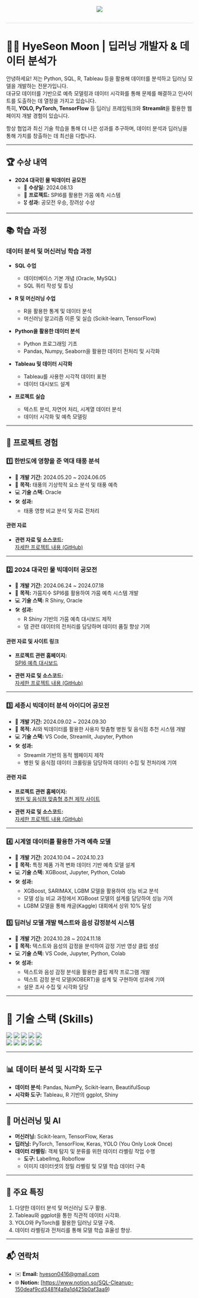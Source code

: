 <div align= "center">
    <img src="https://capsule-render.vercel.app/api?type=soft&color=gradient&height=120&text=Empowering%20Through%20Data&animation=fadeIn&fontColor=ffffff&fontSize=50" />
    </div>
    <div style="text-align: left;">
    <h2 style="border-bottom: 1px solid #d8dee4; color: #282d33;"> 
    </div>
    

    
# 👩‍💻 HyeSeon Moon | 딥러닝 개발자 & 데이터 분석가

안녕하세요! 저는 Python, SQL, R, Tableau 등을 활용해 데이터를 분석하고 딥러닝 모델을 개발하는 전문가입니다.  
대규모 데이터를 기반으로 예측 모델링과 데이터 시각화를 통해 문제를 해결하고 인사이트를 도출하는 데 열정을 가지고 있습니다.  
특히, **YOLO, PyTorch, TensorFlow** 등 딥러닝 프레임워크와 **Streamlit**을 활용한 웹 페이지 개발 경험이 있습니다.  

항상 협업과 최신 기술 학습을 통해 더 나은 성과를 추구하며, 데이터 분석과 딥러닝을 통해 가치를 창출하는 데 최선을 다합니다.

---

## 🏆 수상 내역
- **2024 대국민 물 빅데이터 공모전**
  - 🏅 **수상일:** 2024.08.13
  - 📌 **프로젝트:** SPI6를 활용한 가뭄 예측 시스템
  - 🎖️ **성과:** 공모전 우승, 장려상 수상

---

## 📚 학습 과정
### 데이터 분석 및 머신러닝 학습 과정
- **SQL 수업**
  - 데이터베이스 기본 개념 (Oracle, MySQL)
  - SQL 쿼리 작성 및 튜닝

- **R 및 머신러닝 수업**
  - R을 활용한 통계 및 데이터 분석
  - 머신러닝 알고리즘 이론 및 실습 (Scikit-learn, TensorFlow)

- **Python을 활용한 데이터 분석**
  - Python 프로그래밍 기초
  - Pandas, Numpy, Seaborn을 활용한 데이터 전처리 및 시각화

- **Tableau 및 데이터 시각화**
  - Tableau를 사용한 시각적 데이터 표현
  - 데이터 대시보드 설계

- **프로젝트 실습**
  - 텍스트 분석, 자연어 처리, 시계열 데이터 분석
  - 데이터 시각화 및 예측 모델링

---
## 📁 프로젝트 경험

### 1️⃣ 한반도에 영향을 준 역대 태풍 분석
- 📅 **개발 기간:** 2024.05.20 ~ 2024.06.05  
- 📌 **목적:** 태풍의 기상학적 요소 분석 및 태풍 예측  
- 💻 **기술 스택:** Oracle  
- 🛠 **성과:**  
  - 태풍 영향 비교 분석 및 자료 전처리

#### 관련 자료  
- **관련 자료 및 소스코드:**  
  [자세한 프로젝트 내용 (GitHub)](https://github.com/hyeseon99/Typhoon-analysis)  

---

### 2️⃣ 2024 대국민 물 빅데이터 공모전
- 📅 **개발 기간:** 2024.06.24 ~ 2024.07.18  
- 📌 **목적:** 가뭄지수 SPI6를 활용하여 가뭄 예측 시스템 개발  
- 💻 **기술 스택:** R Shiny, Oracle  
- 🛠 **성과:**  
  - R Shiny 기반의 가뭄 예측 대시보드 제작  
  - 댐 관련 데이터의 전처리를 담당하며 데이터 품질 향상 기여  

#### 관련 자료 및 사이트 링크
- **프로젝트 관련 홈페이지:**  
  [SPI6 예측 대시보드](https://spi-predictor.shinyapps.io/spi100/)  

- **관련 자료 및 소스코드:**  
  [자세한 프로젝트 내용 (GitHub)](https://github.com/hyeseon99/K-water_Contest)  

---

### 3️⃣ 세종시 빅데이터 분석 아이디어 공모전
- 📅 **개발 기간:** 2024.09.02 ~ 2024.09.30  
- 📌 **목적:** AI와 빅데이터를 활용한 사용자 맞춤형 병원 및 음식점 추천 시스템 개발  
- 💻 **기술 스택:** VS Code, Streamlit, Jupyter, Python  
- 🛠 **성과:**  
  - Streamlit 기반의 동적 웹페이지 제작  
  - 병원 및 음식점 데이터 크롤링을 담당하여 데이터 수집 및 전처리에 기여
 
#### 관련 자료
- **프로젝트 관련 홈페이지:**  
  [병원 및 음식점 맞춤형 추천 제작 사이트](https://sejong-rb82yem7epu6bcxlpewgfk.streamlit.app/)
  
- **관련 자료 및 소스코드:**  
  [자세한 프로젝트 내용 (GitHub)](https://github.com/hyeseon99/SejongSi_Contest)    

---

### 4️⃣ 시계열 데이터를 활용한 가격 예측 모델
- 📅 **개발 기간:** 2024.10.04 ~ 2024.10.23
- 📌 **목적:** 특정 제품 가격 변화 데이터 기반 예측 모델 설계
- 💻 **기술 스택:** XGBoost, Jupyter, Python, Colab
- 🛠 **성과:**  
  - XGBoost, SARIMAX, LGBM 모델을 활용하여 성능 비교 분석
  - 모델 성능 비교 과정에서 XGBoost 모델의 설계를 담당하여 성능 기여  
  - LGBM 모델을 통해 캐글(Kaggle) 대회에서 상위 10% 달성  
    
### 5️⃣ 딥러닝 모델 개발 텍스트와 음성 감정분석 시스템
- 📅 **개발 기간:** 2024.10.28 ~ 2024.11.18  
- 📌 **목적:** 텍스트와 음성의 감정을 분석하여 감정 기반 영상 클립 생성  
- 💻 **기술 스택:** VS Code, Jupyter, Python, Colab  
- 🛠 **성과:**
    -  텍스트와 음성 감정 분석을 활용한 클립 제작 프로그램 개발  
    - 텍스트 감정 분석 모델(KOBERT)을 설계 및 구현하여 성과에 기여
    - 설문 조사 수집 및 시각화 담당

---


# 🔧 **기술 스택 (Skills)**

<div style="text-align: left;">
    <img src="https://img.shields.io/badge/Python-3776AB?style=flat-square&logo=Python&logoColor=white">
    <img src="https://img.shields.io/badge/Jupyter-F37626?style=flat-square&logo=Jupyter&logoColor=white">
    <img src="https://img.shields.io/badge/Oracle-F80000?style=flat-square&logo=Oracle&logoColor=white">
    <img src="https://img.shields.io/badge/Notion-000000?style=flat-square&logo=Notion&logoColor=white">
    <img src="https://img.shields.io/badge/Tableau-E97627?style=flat-square&logo=Tableau&logoColor=white">
    <br>
    <img src="https://img.shields.io/badge/Tensorflow-FF6F00?style=flat-square&logo=Tensorflow&logoColor=white">
    <img src="https://img.shields.io/badge/PyTorch-EE4C2C?style=flat-square&logo=PyTorch&logoColor=white">
    <img src="https://img.shields.io/badge/Selenium-43B02A?style=flat-square&logo=Selenium&logoColor=white">
    <img src="https://img.shields.io/badge/Slack-4A154B?style=flat-square&logo=Slack&logoColor=white">
    <img src="https://img.shields.io/badge/Discord-5865F2?style=flat-square&logo=Discord&logoColor=white">
</div>

---

## 📊 **데이터 분석 및 시각화 도구**
- **데이터 분석:** Pandas, NumPy, Scikit-learn, BeautifulSoup  
- **시각화 도구:** Tableau, R 기반의 ggplot, Shiny  

---

## 🤖 **머신러닝 및 AI**
- **머신러닝:** Scikit-learn, TensorFlow, Keras  
- **딥러닝:** PyTorch, TensorFlow, Keras, YOLO (You Only Look Once)  
- **데이터 라벨링:** 객체 탐지 및 분류를 위한 데이터 라벨링 작업 수행  
  - **도구:** LabelImg, Roboflow  
  - 이미지 데이터셋의 정밀 라벨링 및 모델 학습 데이터 구축  

---

## 🌟 **주요 특징**
1. 다양한 데이터 분석 및 머신러닝 도구 활용.
2. Tableau와 ggplot을 통한 직관적 데이터 시각화.
3. YOLO와 PyTorch를 활용한 딥러닝 모델 구축.
4. 데이터 라벨링과 전처리를 통해 모델 학습 효율성 향상.


---

## 📬 연락처
- ✉️ **Email:** [hyeson0416@gmail.com](mailto:hyeson0416@gmail.com)
- 🌐 **Notion:** [https://www.notion.so/SQL-Cleanup-150deaf9cd3481f4a9a1d425b0af3aa9)

